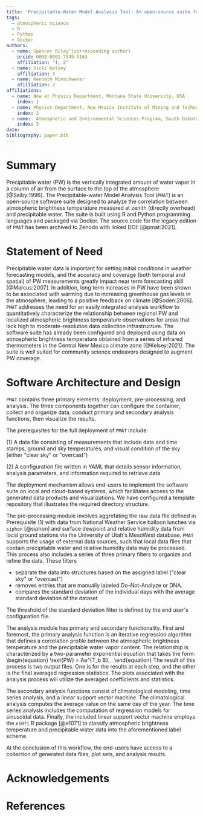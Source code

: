 ```yaml
---
title: 'Precipitable-Water Model Analysis Tool: An open-source suite for estimating precipitable water with low-cost instrumentation.'
tags:
  - atmospheric science
  - R
  - Python
  - Docker
authors:
  - name: Spencer Riley^[corresponding author]
    orcid: 0000-0001-7949-9163 
    affiliation: "1, 2"
  - name: Vicki Kelsey
    affiliation: 3
  - name: Kenneth Minschwaner
    afilliation: 2
affiliations:
  - name: Now at Physics Department, Montana State University, USA
    index: 1
  - name: Physics Department, New Mexico Institute of Mining and Technology, USA
    index: 2
  - name:  Atmospheric and Environmental Sciences Program, South Dakota School of Mines and Technology, USA
    index: 3
date:
bibliography: paper.bib
---
```

# Summary
Precipitable water (PW) is the vertically integrated amount of water vapor in a column of air from the surface to the top of the atmosphere [@Salby:1996]. The Precipitable-water Model Analysis Tool (``PMAT``) is an open-source software suite designed to analyze the correlation between atmospheric brightness temperature measured at zenith (directly overhead) and precipitable water. The suite is built using R and Python programming languages and packaged via Docker.  The source code for the legacy edition of ``PMAT`` has been archived to Zenodo with linked DOI: [@pmat:2021].

# Statement of Need
Precipitable water data is important for setting initial conditions in weather forecasting models, and the accuracy and coverage (both temporal and spatial) of PW measurements greatly impact near term forecasting skill [@Marcus:2007].  In addition, long term increases in PW have been shown to be associated with warming due to increasing greenhouse gas levels in the atmosphere, leading to a positive feedback on climate [@Soden:2006]. ``PMAT`` addresses the need for an easily integrated analysis workflow to quantitatively characterize the relationship between regional PW and localized atmospheric brightness temperature observations for areas that lack high to moderate-resolution data collection infrastructure. The software suite has already been configured and deployed using data on atmospheric brightness temperature obtained from a series of infrared thermometers in the Central New Mexico climate zone [@Kelsey:2021]. The suite is well suited for community science endeavors designed to augment PW coverage. 

# Software Architecture and Design
``PMAT`` contains three primary elements: deployment, pre-processing, and analysis. The three components together can configure the container, collect and organize data, conduct primary and secondary analysis functions, then visualize the results. 

The prerequisites for the full deployment of ``PMAT`` include:

(1) A data file consisting of measurements that include date and time stamps, ground and sky temperatures, and visual condition of the sky (either "clear sky" or "overcast")

(2) A configuration file written in YAML that details sensor information, analysis parameters, and information required to retrieve data

The deployment mechanism allows end-users to implement the software suite on local and cloud-based systems, which facilitates access to the generated data products and visualizations. We have configured a template repository that illustrates the required directory structure. 
 
The pre-processing module involves aggrefating the raw data file defined in Prerequisite (1) with data from National Weather Service balloon lunches via `siphon` [@siphon] and surface dewpoint and relative humidity data from local ground stations via the University of Utah's MesoWest database. ``PMAT`` supports the usage of external data sources, such that local data files that contain precipitable water and relative humidity data may be processed. This process also includes a series of three primary filters to organize and refine the data. These filters

- separate the data into structures based on the assigned label ("clear sky" or "overcast")
- removes entries that are manually labeled Do-Not-Analyze or DNA.
- compares the standard deviation of the individual days with the average standard deviation of the dataset

The threshold of the standard deviation filter is defined by the end user's configuration file. 

The analysis module has primary and secondary functionality. First and foremost, the primary analysis function is an iterative regression algorithm that defines a correlation profile between the atmospheric brightness temperature and the precipitable water vapor content. The relationship is characterized by a two-parameter exponential equation that takes the form:
\begin{equation}
\text{PW} = Ae^{T_b B}\, .
\end{equation}
The result of this process is two output files. One is for the results at each step, and the other is the final averaged regression statistics. The plots associated with the analysis process will utilize the averaged coefficients and statistics.

The secondary analysis functions consist of climatological modeling, time series analysis, and a linear support vector machine. The climatological analysis computes the average value on the same day of the year. The time series analysis includes the computation of regression models for sinusoidal data. Finally, the included linear support vector machine employs the ``e1071`` R package [@e1071] to classify atmospheric brightness temperature and precipitable water data into the aforementioned label scheme.

At the conclusion of this workflow, the end-users have access to a collection of generated data files, plot sets, and analysis results.

# Acknowledgements

# References
